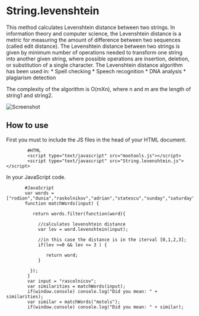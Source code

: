 String.levenshtein
==================

  This method calculates Levenshtein distance between two strings. In information theory and computer 
  science, the Levenshtein distance is a metric for measuring the amount of difference between two 
  sequences (called edit distance). The Levenshtein distance between two strings is given by minimum 
  number of operations needed to transform one string into another given string, where possible operations 
  are insertion, deletion, or substitution of a single character. 
  The Levenshtein distance algorithm has been used in: 
       * Spell checking
       * Speech recognition
       * DNA analysis
       * plagiarism detection

  The complexity of the algorithm is O(mXn), where n and m are the length of string1 and string2.


![Screenshot](http://www.levenshtein.net/images/levenshtein_meilenstein_matrix.gif)


How to use
----------

First you must to include the JS files in the head of your HTML document.

            #HTML
            <script type="text/javascript" src="mootools.js"></script>
            <script type="text/javascript" src="String.levenshtein.js"></script>

In your JavaScript code.

           #JavaScript     
           var words = ["rodion","dunia","raskolnikov","adrian","statescu","sunday","saturday","jquery","mootools","dojo"];
           function matchWords(input) {

              return words.filter(function(word){

                //calculates levenshtein distance
                var lev = word.levenshtein(input);  

                //in this case the distance is in the iterval [0,1,2,3];
                if(lev >=0 && lev <= 3 ) {

                   return word;
                }

             });    
            }
            var input = "rascolnicov";
            var similarities = matchWords(input);
            if(window.console) console.log("Did you mean: " + similarities);
            var similar = matchWords("motols"); 
            if(window.console) console.log("Did you mean: " + similar);     
